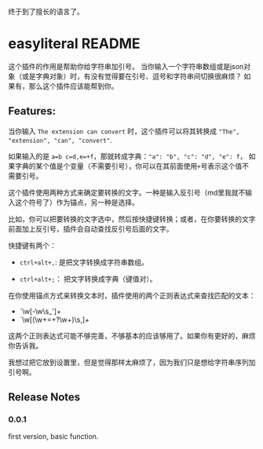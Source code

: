 终于到了擅长的语言了。


# easyliteral README

这个插件的作用是帮助你给字符串加引号。
当你输入一个字符串数组或是json对象（或是字典对象）时，有没有觉得要在引号、逗号和字符串间切换很麻烦？
如果有，那么这个插件应该能帮到你。

## Features:

当你输入 `The extension can convert` 时，这个插件可以将其转换成 `"The", "extension", "can", "convert"`.

如果输入的是 `a=b c=d,e=+f`，那就转成字典：`"a": "b", "c": "d", "e": f`，
如果字典的某个值是个变量（不需要引号），你可以在其前面使用`+`号表示这个值不需要引号。

这个插件使用两种方式来确定要转换的文字。一种是输入反引号（md里我就不输入这个符号了）作为锚点，另一种是选择。

比如，你可以把要转换的文字选中，然后按快捷键转换；或者，在你要转换的文字前面加上反引号，插件会自动查找反引号后面的文字。

快捷键有两个：

* `ctrl+alt+,`: 是把文字转换成字符串数组。

* `ctrl+alt+;`： 把文字转换成字典（键值对）。

在你使用锚点方式来转换文本时，插件使用的两个正则表达式来查找匹配的文本：

* \`\w[-\w\s_']+
* \`\w[(\w+=\+?\w+)\s,]+


这两个正则表达式可能不够完善，不够基本的应该够用了。如果你有更好的，麻烦你告诉我。

我想过把它放到设置里，但是觉得那样太麻烦了，因为我们只是想给字符串序列加引号啊。

## Release Notes

### 0.0.1

first version, basic function.